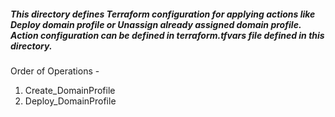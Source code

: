 ##### This directory defines Terraform configuration for applying actions like Deploy domain profile or Unassign already assigned domain profile. Action configuration can be defined in terraform.tfvars file defined in this directory.

Order of Operations -
1. Create_DomainProfile
2. Deploy_DomainProfile

